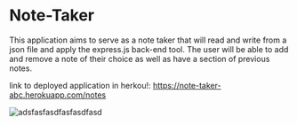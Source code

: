 # Note-Taker
This application aims to serve as a note taker that will read and write from a json file and apply the express.js back-end tool. The user will be able to add and remove a note of their choice as well as have a section of previous notes.

link to deployed application in herkou!: https://note-taker-abc.herokuapp.com/notes

![adsfasfasdfasfasdfasd](https://user-images.githubusercontent.com/89649055/138900403-f888f701-a7e8-46aa-a596-e3bcb20b0e9e.png)
